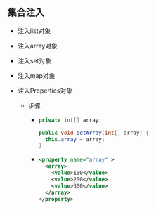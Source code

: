 ## 集合注入

- 注入list对象

- 注入array对象

- 注入set对象

- 注入map对象

- 注入Properties对象

  - 步骤

    - ```java
      private int[] array;
      
      public void setArray(int[] array) {
        this.array = array;
      }
      ```

    - ```xml
      <property name="array" >
        <array>
          <value>100</value>
          <value>200</value>
          <value>300</value>
        </array>
      </property>
      ```

      
